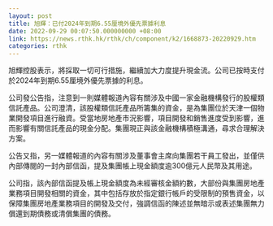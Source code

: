 ```yaml
---
layout: post
title: 旭輝：已付2024年到期6.55厘境外優先票據利息
date: 2022-09-29 00:07:50.000000000 +08:00
link: https://news.rthk.hk/rthk/ch/component/k2/1668873-20220929.htm
categories: rthk
---
```


旭輝控股表示，將採取一切可行措施，繼續加大力度提升現金流。公司已按時支付於2024年到期6.55厘境外優先票據的利息。

公司發公告指，注意到一則媒體報道內容有關涉及中國一家金融機構發行的股權類信託產品。公司澄清，該股權類信託產品所籌集的資金，是為集團位於天津一個物業開發項目進行融資。受當地房地產市況影響，項目開發和銷售進度受到影響，進而影響有關信託產品的現金分配。集團現正與該金融機構積極溝通，尋求合理解決方案。

公告又指，另一媒體報道的內容有關涉及董事會主席向集團若干員工發出，並僅供內部傳閱的一封內部信函，提及集團帳上現金額度逾300億元人民幣及其用途。

公司指，該內部信函提及帳上現金額度為未經審核金額約數，大部份與集團房地產業務項目開發相關的資金，其中包括存放於指定銀行帳戶的受限制的預售資金，以保障集團房地產業務項目的開發及交付，強調信函的陳述並無暗示或表述集團無力償還到期債務或清償集團的債務。
